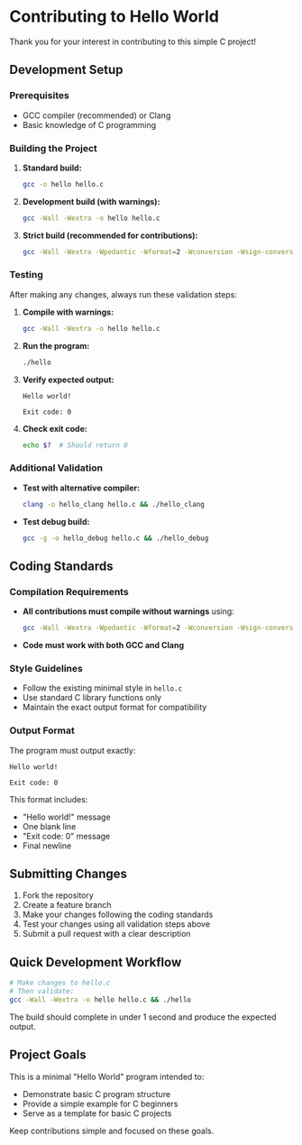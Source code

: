 # Contributing to Hello World

Thank you for your interest in contributing to this simple C project!

## Development Setup

### Prerequisites

- GCC compiler (recommended) or Clang
- Basic knowledge of C programming

### Building the Project

1. **Standard build:**
   ```bash
   gcc -o hello hello.c
   ```

2. **Development build (with warnings):**
   ```bash
   gcc -Wall -Wextra -o hello hello.c
   ```

3. **Strict build (recommended for contributions):**
   ```bash
   gcc -Wall -Wextra -Wpedantic -Wformat=2 -Wconversion -Wsign-conversion -o hello hello.c
   ```

### Testing

After making any changes, always run these validation steps:

1. **Compile with warnings:**
   ```bash
   gcc -Wall -Wextra -o hello hello.c
   ```

2. **Run the program:**
   ```bash
   ./hello
   ```

3. **Verify expected output:**
   ```
   Hello world!
   
   Exit code: 0
   ```

4. **Check exit code:**
   ```bash
   echo $?  # Should return 0
   ```

### Additional Validation

- **Test with alternative compiler:**
  ```bash
  clang -o hello_clang hello.c && ./hello_clang
  ```

- **Test debug build:**
  ```bash
  gcc -g -o hello_debug hello.c && ./hello_debug
  ```

## Coding Standards

### Compilation Requirements

- **All contributions must compile without warnings** using:
  ```bash
  gcc -Wall -Wextra -Wpedantic -Wformat=2 -Wconversion -Wsign-conversion -o hello hello.c
  ```

- **Code must work with both GCC and Clang**

### Style Guidelines

- Follow the existing minimal style in `hello.c`
- Use standard C library functions only
- Maintain the exact output format for compatibility

### Output Format

The program must output exactly:
```
Hello world!

Exit code: 0
```

This format includes:
- "Hello world!" message
- One blank line
- "Exit code: 0" message
- Final newline

## Submitting Changes

1. Fork the repository
2. Create a feature branch
3. Make your changes following the coding standards
4. Test your changes using all validation steps above
5. Submit a pull request with a clear description

## Quick Development Workflow

```bash
# Make changes to hello.c
# Then validate:
gcc -Wall -Wextra -o hello hello.c && ./hello
```

The build should complete in under 1 second and produce the expected output.

## Project Goals

This is a minimal "Hello World" program intended to:
- Demonstrate basic C program structure
- Provide a simple example for C beginners
- Serve as a template for basic C projects

Keep contributions simple and focused on these goals.